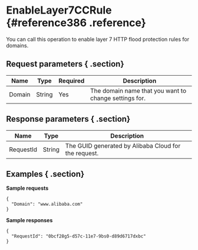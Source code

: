 # EnableLayer7CCRule {#reference386 .reference}

You can call this operation to enable layer 7 HTTP flood protection rules for domains.

## Request parameters { .section}

|Name|Type|Required|Description|
|----|----|--------|-----------|
|Domain|String|Yes|The domain name that you want to change settings for.|

## Response parameters { .section}

|Name|Type|Description|
|----|----|-----------|
|RequestId|String|The GUID generated by Alibaba Cloud for the request.|

## Examples { .section}

**Sample requests**

```
{
  "Domain": "www.alibaba.com"
}

```

**Sample responses**

```
{
  "RequestId": "0bcf28g5-d57c-11e7-9bs0-d89d6717dxbc"
}

```

